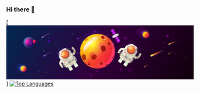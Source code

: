 ### Hi there 👋
[![Header](https://raw.githubusercontent.com/ch4t5ky/ch4t5ky/master/space_header.png)]
[![Top Languages](https://github-readme-stats.vercel.app/api/top-langs/?username=ch4t5ky)](https://github.com/ch4t5ky)


